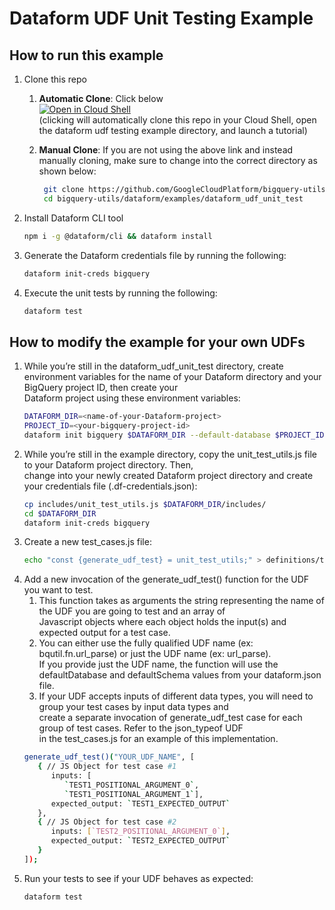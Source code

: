 # Dataform UDF Unit Testing Example

## How to run this example

1. Clone this repo
    1. **Automatic Clone**: Click below\
       [![Open in Cloud Shell](http://gstatic.com/cloudssh/images/open-btn.svg)](https://console.cloud.google.com/cloudshell/editor?cloudshell_git_repo=https%3A%2F%2Fgithub.com%2Fdanieldeleo%2Fbigquery-utils.git&cloudshell_workspace=dataform/examples/dataform_udf_unit_test&cloudshell_tutorial=tutorial.md&cloudshell_git_branch=dataform_examples&cloudshell_open_in_editor=definitions/test_cases.js) \
       (clicking will automatically clone this repo in your Cloud Shell, open
       the dataform udf testing example directory, and launch a tutorial)

    1. **Manual Clone**: If you are not using the above link and instead
       manually cloning, make sure to change into the correct directory as shown
       below:
       ```bash
        git clone https://github.com/GoogleCloudPlatform/bigquery-utils.git
        cd bigquery-utils/dataform/examples/dataform_udf_unit_test
       ```
1. Install Dataform CLI tool
    ```bash
    npm i -g @dataform/cli && dataform install
    ```
1. Generate the Dataform credentials file by running the following:
   ```bash
   dataform init-creds bigquery
   ```
1. Execute the unit tests by running the following:
    ```bash
    dataform test
    ```

## How to modify the example for your own UDFs

1. While you’re still in the dataform_udf_unit_test directory, create environment variables for the name of your Dataform directory and your
   BigQuery project ID, then create your \
   Dataform project using these environment variables:
   ```bash
   DATAFORM_DIR=<name-of-your-Dataform-project>
   PROJECT_ID=<your-bigquery-project-id>
   dataform init bigquery $DATAFORM_DIR --default-database $PROJECT_ID
   ```
1. While you’re still in the example directory, copy the unit_test_utils.js file
   to your Dataform project directory. Then, \
   change into your newly created Dataform project directory and create your
   credentials file (.df-credentials.json):
   ```bash
   cp includes/unit_test_utils.js $DATAFORM_DIR/includes/
   cd $DATAFORM_DIR
   dataform init-creds bigquery
   ```
1. Create a new test_cases.js file:
   ```bash
   echo "const {generate_udf_test} = unit_test_utils;" > definitions/test_cases.js
   ```
1. Add a new invocation of the generate_udf_test() function for the UDF you want
   to test.
    1. This function takes as arguments the string representing the name of the
       UDF you are going to test and an array of\
       Javascript objects where each object holds the input(s) and expected
       output for a test case.
    2. You can either use the fully qualified UDF name (ex: bqutil.fn.url_parse)
       or just the UDF name (ex: url_parse). \
       If you provide just the UDF name, the function will use the
       defaultDatabase and defaultSchema values from your dataform.json file.
    3. If your UDF accepts inputs of different data types, you will need to
       group your test cases by input data types and\
       create a separate invocation of generate_udf_test case for each group of
       test cases. Refer to the json_typeof UDF\
       in the test_cases.js for an example of this implementation.
   ```bash
   generate_udf_test()("YOUR_UDF_NAME", [  
      { // JS Object for test case #1
         inputs: [
            `TEST1_POSITIONAL_ARGUMENT_0`,
            `TEST1_POSITIONAL_ARGUMENT_1`],
         expected_output: `TEST1_EXPECTED_OUTPUT`
      },
      { // JS Object for test case #2
         inputs: [`TEST2_POSITIONAL_ARGUMENT_0`],
         expected_output: `TEST2_EXPECTED_OUTPUT`
      }
   ]);

   ```
1. Run your tests to see if your UDF behaves as expected:
    ```bash
    dataform test
    ```
